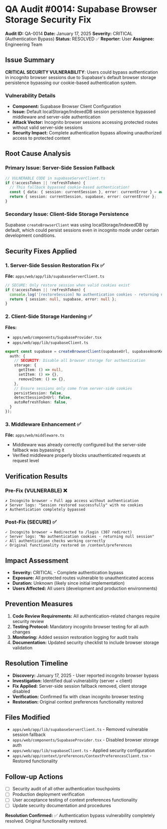 # QA Audit #0014: Supabase Browser Storage Security Fix

**Audit ID:** QA-0014
**Date:** January 17, 2025
**Severity:** CRITICAL (Authentication Bypass)
**Status:** RESOLVED ✅
**Reporter:** User
**Assignee:** Engineering Team

## Issue Summary

**CRITICAL SECURITY VULNERABILITY**: Users could bypass authentication in incognito browser sessions due to Supabase's default browser storage persistence bypassing our cookie-based authentication system.

### Vulnerability Details
- **Component:** Supabase Browser Client Configuration
- **Issue:** Default localStorage/IndexedDB session persistence bypassed middleware and server-side authentication
- **Attack Vector:** Incognito browser sessions accessing protected routes without valid server-side sessions
- **Security Impact:** Complete authentication bypass allowing unauthorized access to protected content

## Root Cause Analysis

### Primary Issue: Server-Side Session Fallback
```typescript
// VULNERABLE CODE in supabaseServerClient.ts
if (!accessToken || !refreshToken) {
  // This fallback bypassed cookie-based authentication!
  const { data: { session: currentSession }, error: currentError } = await supabase.auth.getSession();
  return { session: currentSession, supabase, error: currentError };
}
```

### Secondary Issue: Client-Side Storage Persistence
Supabase `createBrowserClient` was using localStorage/IndexedDB by default, which could persist sessions even in incognito mode under certain development conditions.

## Security Fixes Applied

### 1. Server-Side Session Restoration Fix ✅
**File:** `apps/web/app/lib/supabaseServerClient.ts`
```typescript
// SECURE: Only restore session when valid cookies exist
if (!accessToken || !refreshToken) {
  console.log('[restoreSession] No authentication cookies - returning null session');
  return { session: null, supabase, error: null };
}
```

### 2. Client-Side Storage Hardening ✅
**Files:**
- `apps/web/components/SupabaseProvider.tsx`
- `apps/web/app/lib/supabaseClient.ts`

```typescript
export const supabase = createBrowserClient(supabaseUrl, supabaseAnonKey, {
  auth: {
    // SECURITY: Disable all browser storage for authentication
    storage: {
      getItem: () => null,
      setItem: () => {},
      removeItem: () => {},
    },
    // Ensure sessions only come from server-side cookies
    persistSession: false,
    detectSessionInUrl: false,
    autoRefreshToken: false,
  }
});
```

### 3. Middleware Enhancement ✅
**File:** `apps/web/middleware.ts`
- Middleware was already correctly configured but the server-side fallback was bypassing it
- Verified middleware properly blocks unauthenticated requests at request level

## Verification Results

### Pre-Fix (VULNERABLE) ❌
```
✗ Incognito browser → Full app access without authentication
✗ Server logs: "Session restored successfully" with no cookies
✗ Authentication completely bypassed
```

### Post-Fix (SECURE) ✅
```
✓ Incognito browser → Redirected to /login (307 redirect)
✓ Server logs: "No authentication cookies - returning null session"
✓ All authentication checks working correctly
✓ Original functionality restored on /context/preferences
```

## Impact Assessment

- **Severity:** CRITICAL - Complete authentication bypass
- **Exposure:** All protected routes vulnerable to unauthenticated access
- **Duration:** Unknown (likely since initial implementation)
- **Users Affected:** All users (development and production environments)

## Prevention Measures

1. **Code Review Requirements:** All authentication-related changes require security review
2. **Testing Protocol:** Mandatory incognito browser testing for all auth changes
3. **Monitoring:** Added session restoration logging for audit trails
4. **Documentation:** Updated security checklist to include browser storage validation

## Resolution Timeline

- **Discovery:** January 17, 2025 - User reported incognito browser bypass
- **Investigation:** Identified dual vulnerability (server + client)
- **Fix Applied:** Server-side session fallback removed, client storage disabled
- **Verification:** Confirmed fix with clean incognito browser testing
- **Restoration:** Original context preferences functionality restored

## Files Modified
- `apps/web/app/lib/supabaseServerClient.ts` - Removed vulnerable session fallback
- `apps/web/components/SupabaseProvider.tsx` - Disabled browser storage auth
- `apps/web/app/lib/supabaseClient.ts` - Applied security configuration
- `apps/web/app/context/preferences/ContextPreferencesClient.tsx` - Restored functionality

## Follow-up Actions
- [ ] Security audit of all other authentication touchpoints
- [ ] Production deployment verification
- [ ] User acceptance testing of context preferences functionality
- [ ] Update security documentation and procedures

**Resolution Confirmed:** ✅ Authentication bypass vulnerability completely resolved. Original functionality restored.
